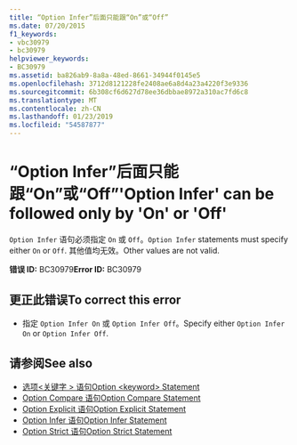 ```yaml
---
title: “Option Infer”后面只能跟“On”或“Off”
ms.date: 07/20/2015
f1_keywords:
- vbc30979
- bc30979
helpviewer_keywords:
- BC30979
ms.assetid: ba826ab9-8a8a-48ed-8661-34944f0145e5
ms.openlocfilehash: 3712d8121228fe2408ae6a8d4a23a4220f3e9336
ms.sourcegitcommit: 6b308cf6d627d78ee36dbbae8972a310ac7fd6c8
ms.translationtype: MT
ms.contentlocale: zh-CN
ms.lasthandoff: 01/23/2019
ms.locfileid: "54587877"
---
```

# <a name="option-infer-can-be-followed-only-by-on-or-off"></a><span data-ttu-id="8a256-102">“Option Infer”后面只能跟“On”或“Off”</span><span class="sxs-lookup"><span data-stu-id="8a256-102">'Option Infer' can be followed only by 'On' or 'Off'</span></span>
<span data-ttu-id="8a256-103">`Option Infer` 语句必须指定 `On` 或 `Off`。</span><span class="sxs-lookup"><span data-stu-id="8a256-103">`Option Infer` statements must specify either `On` or `Off`.</span></span> <span data-ttu-id="8a256-104">其他值均无效。</span><span class="sxs-lookup"><span data-stu-id="8a256-104">Other values are not valid.</span></span>  
  
 <span data-ttu-id="8a256-105">**错误 ID:** BC30979</span><span class="sxs-lookup"><span data-stu-id="8a256-105">**Error ID:** BC30979</span></span>  
  
## <a name="to-correct-this-error"></a><span data-ttu-id="8a256-106">更正此错误</span><span class="sxs-lookup"><span data-stu-id="8a256-106">To correct this error</span></span>  
  
-   <span data-ttu-id="8a256-107">指定 `Option Infer On` 或 `Option Infer Off`。</span><span class="sxs-lookup"><span data-stu-id="8a256-107">Specify either `Option Infer On` or `Option Infer Off`.</span></span>  
  
## <a name="see-also"></a><span data-ttu-id="8a256-108">请参阅</span><span class="sxs-lookup"><span data-stu-id="8a256-108">See also</span></span>
- [<span data-ttu-id="8a256-109">选项\<关键字 > 语句</span><span class="sxs-lookup"><span data-stu-id="8a256-109">Option \<keyword> Statement</span></span>](../../visual-basic/language-reference/statements/option-keyword-statement.md)
- [<span data-ttu-id="8a256-110">Option Compare 语句</span><span class="sxs-lookup"><span data-stu-id="8a256-110">Option Compare Statement</span></span>](../../visual-basic/language-reference/statements/option-compare-statement.md)
- [<span data-ttu-id="8a256-111">Option Explicit 语句</span><span class="sxs-lookup"><span data-stu-id="8a256-111">Option Explicit Statement</span></span>](../../visual-basic/language-reference/statements/option-explicit-statement.md)
- [<span data-ttu-id="8a256-112">Option Infer 语句</span><span class="sxs-lookup"><span data-stu-id="8a256-112">Option Infer Statement</span></span>](../../visual-basic/language-reference/statements/option-infer-statement.md)
- [<span data-ttu-id="8a256-113">Option Strict 语句</span><span class="sxs-lookup"><span data-stu-id="8a256-113">Option Strict Statement</span></span>](../../visual-basic/language-reference/statements/option-strict-statement.md)
